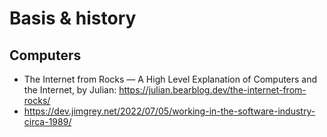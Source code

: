 # Basis & history
## Computers
* The Internet from Rocks — A High Level Explanation of Computers and the Internet, by Julian: https://julian.bearblog.dev/the-internet-from-rocks/
* https://dev.jimgrey.net/2022/07/05/working-in-the-software-industry-circa-1989/

